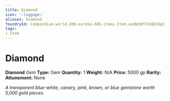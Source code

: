 ```yaml
---
title: Diamond
icon: ':luggage:'
aliases: Diamond
foundryId: Compendium.world.ddb-eureka-ddb-items.Item.aodWzBfF2nQO24pC
tags:
- Item
---
```


# Diamond

**Diamond**
_Gem_
**Type:** Gem
**Quantity:** 1
**Weight:** N/A
**Price:** 5000 gp
**Rarity:** 
**Attunement:** None

*A transparent blue-white, canary, pink, brown, or blue gemstone worth 5,000 gold pieces.*